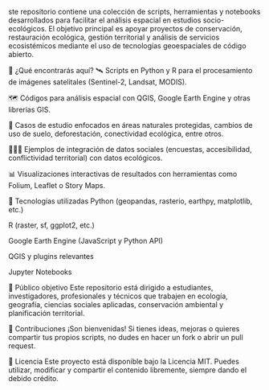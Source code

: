 ste repositorio contiene una colección de scripts, herramientas y notebooks desarrollados para facilitar el análisis espacial en estudios socio-ecológicos. El objetivo principal es apoyar proyectos de conservación, restauración ecológica, gestión territorial y análisis de servicios ecosistémicos mediante el uso de tecnologías geoespaciales de código abierto.

📌 ¿Qué encontrarás aquí?
🛰️ Scripts en Python y R para el procesamiento de imágenes satelitales (Sentinel-2, Landsat, MODIS).

🗺️ Códigos para análisis espacial con QGIS, Google Earth Engine y otras librerías GIS.

🌱 Casos de estudio enfocados en áreas naturales protegidas, cambios de uso de suelo, deforestación, conectividad ecológica, entre otros.

🧑‍🤝‍🧑 Ejemplos de integración de datos sociales (encuestas, accesibilidad, conflictividad territorial) con datos ecológicos.

📊 Visualizaciones interactivas de resultados con herramientas como Folium, Leaflet o Story Maps.

🔧 Tecnologías utilizadas
Python (geopandas, rasterio, earthpy, matplotlib, etc.)

R (raster, sf, ggplot2, etc.)

Google Earth Engine (JavaScript y Python API)

QGIS y plugins relevantes

Jupyter Notebooks

🧭 Público objetivo
Este repositorio está dirigido a estudiantes, investigadores, profesionales y técnicos que trabajen en ecología, geografía, ciencias sociales aplicadas, conservación ambiental y planificación territorial.

🤝 Contribuciones
¡Son bienvenidas! Si tienes ideas, mejoras o quieres compartir tus propios scripts, no dudes en hacer un fork o abrir un pull request.

📄 Licencia
Este proyecto está disponible bajo la Licencia MIT. Puedes utilizar, modificar y compartir el contenido libremente, siempre dando el debido crédito.
